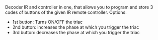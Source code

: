 Decoder IR and controller in one, that allows you to program and store 3 codes of buttons of the given 
IR remote controller. 
Options: 
- 1st button: Turns ON/OFF the triac
- 2nd button: increases the phase at which you trigger the triac
- 3rd button: decreases the phase at which you trigger the triac